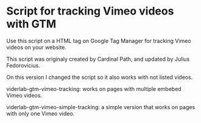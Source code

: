 # Script for tracking Vimeo videos with GTM
Use this script on a HTML tag on Google Tag Manager for tracking Vimeo videos on your website.

This script was originaly created by Cardinal Path, and updated by Julius Fedorovicius.

On this version I changed the script so it also works with not listed videos.

viderlab-gtm-vimeo-tracking: works on pages with multiple embebed Vimeo videos.

viderlab-gtm-vimeo-simple-tracking: a simple version that works on pages with only one Vimeo video.
